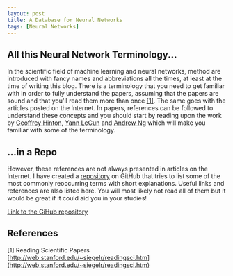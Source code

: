 ```yaml
---
layout: post
title: A Database for Neural Networks
tags: [Neural Networks]
---
```


## All this Neural Network Terminology...
In the scientific field of machine learning and neural networks, method are introduced with fancy names and abbreviations all the times, at least at the time of writing this blog. There is a terminology that you need to get familiar with in order to fully understand the papers, assuming that the papers are sound and that you'll read them more than once [[1]](#references). The same goes with the articles posted on the Internet. In papers, references can be followed to understand these concepts and you should start by reading upon the work by [Geoffrey Hinton](https://en.wikipedia.org/wiki/Geoffrey_Hinton), [Yann LeCun](https://en.wikipedia.org/wiki/Yann_LeCun) and [Andrew Ng](https://en.wikipedia.org/wiki/Andrew_Ng) which will make you familiar with some of the terminology.

## ...in a Repo
However, these references are not always presented in articles on the Internet. I have created a [repository](https://github.com/hvy/vvnnnd) on GitHub that tries to list some of the most commonly reoccurring terms with short explanations. Useful links and references are also listed here. You will most likely not read all of them but it would be great if it could aid you in your studies!

[Link to the GiHub repository](https://github.com/hvy/vvnnnd)

## References
[1] Reading Scientific Papers [http://web.stanford.edu/~siegelr/readingsci.htm](http://web.stanford.edu/~siegelr/readingsci.htm)

